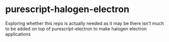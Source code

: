 # purescript-halogen-electron

Exploring whether this repo is actually needed as it may be there isn't much to be added on top of purescript-electron to make halogen electron applications
